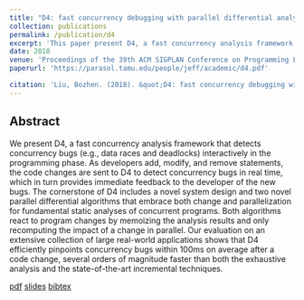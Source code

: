 ```yaml
---
title: "D4: fast concurrency debugging with parallel differential analysis."
collection: publications
permalink: /publication/d4
excerpt: 'This paper present D4, a fast concurrency analysis framework that detects concurrency bugs interactively in the programming phase.'
date: 2018
venue: 'Proceedings of the 39th ACM SIGPLAN Conference on Programming Language Design and Implementation (PLDI).'
paperurl: 'https://parasol.tamu.edu/people/jeff/academic/d4.pdf'

citation: 'Liu, Bozhen. (2018). &quot;D4: fast concurrency debugging with parallel differential analysis.&quot; <i>PLDI</i>. 1(1).'
---
```


## Abstract
We present D4, a fast concurrency analysis framework that
detects concurrency bugs (e.g., data races and deadlocks)
interactively in the programming phase. As developers add,
modify, and remove statements, the code changes are sent
to D4 to detect concurrency bugs in real time, which in
turn provides immediate feedback to the developer of the
new bugs. The cornerstone of D4 includes a novel system
design and two novel parallel differential algorithms that
embrace both change and parallelization for fundamental
static analyses of concurrent programs. Both algorithms
react to program changes by memoizing the analysis results
and only recomputing the impact of a change in parallel.
Our evaluation on an extensive collection of large real-world
applications shows that D4 efficiently pinpoints concurrency
bugs within 100ms on average after a code change, several
orders of magnitude faster than both the exhaustive analysis
and the state-of-the-art incremental techniques.

[pdf](https://parasol.tamu.edu/people/jeff/academic/d4.pdf)
[slides](https://github.com/april1989/april1989.github.io/blob/master/files/pldi18.pdf)
[bibtex](https://github.com/april1989/april1989.github.io/blob/master/files/d4.bib)
